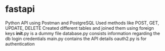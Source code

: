 # fastapi
Python API using Postman and PostgreSQL
Used methods like POST, GET, UPDATE, DELETE
Created different tables and joined them using foreign keys
__init__.py is a dummy file
database.py consists information regarding the db login credentials
main.py contains the API details
oauth2.py is for authentication

